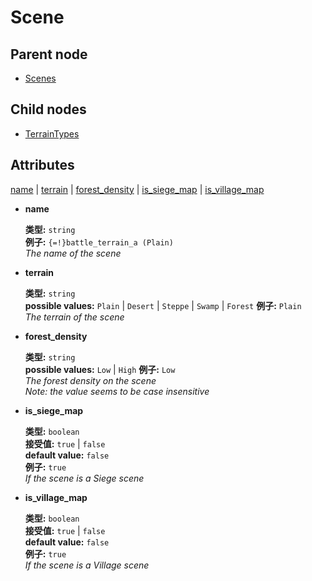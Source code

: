 # Scene

## Parent node

* [Scenes](../)

## Child nodes

* [TerrainTypes](terraintypes/)

## Attributes

[name](./#name) \| [terrain](./#terrain) \| [forest\_density](./#forest_density) \| [is\_siege\_map](./#is_siege_map) \| [is\_village\_map](./#is_village_map)

* **name**

  **类型:** `string`  
  **例子:** `{=!}battle_terrain_a (Plain)`  
  _The name of the scene_

* **terrain**

  **类型:** `string`  
  **possible values:** `Plain` \| `Desert` \| `Steppe` \| `Swamp` \| `Forest` **例子:** `Plain`  
  _The terrain of the scene_

* **forest\_density**

  **类型:** `string`  
  **possible values:** `Low` \| `High` **例子:** `Low`  
  _The forest density on the scene_  
  _Note: the value seems to be case insensitive_

* **is\_siege\_map**

  **类型:** `boolean`  
  **接受值:** `true` \| `false`  
  **default value:** `false`  
  **例子:** `true`  
  _If the scene is a Siege scene_

* **is\_village\_map**

  **类型:** `boolean`  
  **接受值:** `true` \| `false`  
  **default value:** `false`  
  **例子:** `true`  
  _If the scene is a Village scene_

